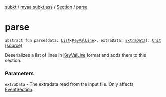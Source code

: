[subkt](../../index.md) / [myaa.subkt.ass](../index.md) / [Section](index.md) / [parse](./parse.md)

# parse

`abstract fun parse(data: `[`List`](https://kotlinlang.org/api/latest/jvm/stdlib/kotlin.collections/-list/index.html)`<`[`KeyValLine`](../-key-val-line/index.md)`>, extraData: `[`ExtraData`](../-extra-data.md)`): `[`Unit`](https://kotlinlang.org/api/latest/jvm/stdlib/kotlin/-unit/index.html) [(source)](https://github.com/Myaamori/SubKt/blob/0.1.13/src/main/kotlin/myaa/subkt/ass/parser.kt#L596)

Deserializes a list of lines in [KeyValLine](../-key-val-line/index.md) format and adds
them to this section.

### Parameters

`extraData` - The extradata read from the input file.
Only affects [EventSection](../-event-section/index.md).